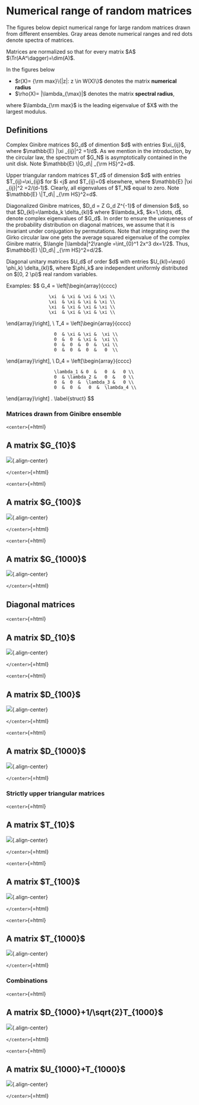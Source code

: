Numerical range of random matrices
==================================

The figures below depict numerical range for large random matrices drawn
from different ensembles. Gray areas denote numerical ranges and red
dots denote spectra of matrices.

Matrices are normalized so that for every matrix \$A\$
\$\\Tr(AA\^\\dagger)=\\dim(A)\$.

In the figures below

-   \$r(X)= {\\rm max}\\{\|z\|: z \\in W(X)\\}\$ denotes the matrix
    **numerical radius**
-   \$\\rho(X)= \|\\lambda\_{\\max}\|\$ denotes the matrix **spectral
    radius**,

where \$\\lambda\_{\\rm max}\$ is the leading eigenvalue of \$X\$ with
the largest modulus.

Definitions
-----------

Complex Ginibre matrices \$G_d\$ of dimention \$d\$ with entries
\$\\xi\_{ij}\$, where \$\\mathbb{E} \|\\xi \_{ij}\|\^2 =1/d\$. As we
mention in the introduction, by the circular law, the spectrum of
\$G_N\$ is asymptotically contained in the unit disk. Note \$\\mathbb{E}
\\\|G_d\\\| \_{\\rm HS}\^2=d\$.

Upper triangular random matrices \$T_d\$ of dimension \$d\$ with entries
\$T\_{ij}=\\xi\_{ij}\$ for \$i \<j\$ and \$T\_{ij}=0\$ elsewhere, where
\$\\mathbb{E} \|\\xi \_{ij}\|\^2 =2/(d-1)\$. Clearly, all eigenvalues of
\$T_N\$ equal to zero. Note \$\\mathbb{E} \\\|T_d\\\| \_{\\rm
HS}\^2=d\$.

Diagonalized Ginibre matrices, \$D_d = Z G_d Z\^{-1}\$ of dimension
\$d\$, so that \$D\_{kl}=\\lambda_k \\delta\_{kl}\$ where
\$\\lambda_k\$, \$k=1,\\dots, d\$, denote complex eigenvalues of
\$G_d\$. In order to ensure the uniqueness of the probability
distribution on diagonal matrices, we assume that it is invariant under
conjugation by permutations. Note that integrating over the Girko
circular law one gets the average squared eigenvalue of the complex
Ginibre matrix, \$\\langle \|\\lambda\|\^2\\rangle =\\int\_{0}\^1 2x\^3
dx=1/2\$. Thus, \$\\mathbb{E} \\\|D_d\\\| \_{\\rm HS}\^2=d/2\$.

Diagonal unitary matrices \$U_d\$ of order \$d\$ with entries
\$U\_{kl}=\\exp(i \\phi_k) \\delta\_{kl}\$, where \$\\phi_k\$ are
independent uniformly distributed on \$\[0, 2 \\pi)\$ real random
variables.

Examples: \$\$ G_4 = \\left\[\\begin{array}{cccc}

                    \xi  & \xi & \xi & \xi \\
                    \xi  & \xi & \xi & \xi \\
                    \xi  & \xi & \xi & \xi \\
                    \xi  & \xi & \xi & \xi \\

\\end{array}\\right\], \\ T_4 = \\left\[\\begin{array}{cccc}

                      0  & \xi & \xi &  \xi \\
                      0  &  0  & \xi &  \xi \\
                      0  &  0  &  0  &  \xi \\
                      0  &  0  &  0  &   0  \\

\\end{array}\\right\], \\ D_4 = \\left\[\\begin{array}{cccc}

                      \lambda_1 & 0  &   0  &   0 \\
                      0  & \lambda_2 &   0  &   0 \\
                      0  &  0  &  \lambda_3 &   0 \\
                      0  &  0  &   0  &  \lambda_4 \\

\\end{array}\\right\] . \\label{struct} \$\$

### Matrices drawn from Ginibre ensemble

`<center>`{=html}

  A matrix \$G\_{10}\$
  -----------------------------------------------
  ![](/numerical-range/g_10.png){.align-center}

`</center>`{=html}

`<center>`{=html}

  A matrix \$G\_{100}\$
  ------------------------------------------------
  ![](/numerical-range/g_100.png){.align-center}

`</center>`{=html}

`<center>`{=html}

  A matrix \$G\_{1000}\$
  -------------------------------------------------
  ![](/numerical-range/g_1000.png){.align-center}

`</center>`{=html}

Diagonal matrices
-----------------

`<center>`{=html}

  A matrix \$D\_{10}\$
  -----------------------------------------------
  ![](/numerical-range/d_10.png){.align-center}

`</center>`{=html}

`<center>`{=html}

  A matrix \$D\_{100}\$
  ------------------------------------------------
  ![](/numerical-range/d_100.png){.align-center}

`</center>`{=html}

`<center>`{=html}

  A matrix \$D\_{1000}\$
  -------------------------------------------------
  ![](/numerical-range/d_1000.png){.align-center}

`</center>`{=html}

### Strictly upper triangular matrices

`<center>`{=html}

  A matrix \$T\_{10}\$
  -----------------------------------------------
  ![](/numerical-range/t_10.png){.align-center}

`</center>`{=html}

`<center>`{=html}

  A matrix \$T\_{100}\$
  ------------------------------------------------
  ![](/numerical-range/t_100.png){.align-center}

`</center>`{=html}

`<center>`{=html}

  A matrix \$T\_{1000}\$
  -------------------------------------------------
  ![](/numerical-range/t_1000.png){.align-center}

`</center>`{=html}

### Combinations

`<center>`{=html}

  A matrix \$D\_{1000}+1/\\sqrt{2}T\_{1000}\$
  ------------------------------------------------------
  ![](/numerical-range/d_tsq2_1000.png){.align-center}

`</center>`{=html}

`<center>`{=html}

  A matrix \$U\_{1000}+T\_{1000}\$
  ---------------------------------------------------
  ![](/numerical-range/u_t_1000.png){.align-center}

`</center>`{=html}
